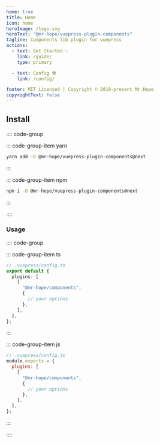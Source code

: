 ```yaml
---
home: true
title: Home
icon: home
heroImage: /logo.svg
heroText: "@mr-hope/vuepress-plugin-components"
tagline: Components lib plugin for vuepress
actions:
  - text: Get Started 💡
    link: /guide/
    type: primary

  - text: Config 🛠
    link: /config/

footer: MIT Licensed | Copyright © 2019-present Mr.Hope
copyrightText: false
---
```


## Install

:::: code-group

::: code-group-item yarn

```bash
yarn add -D @mr-hope/vuepress-plugin-components@next
```

:::

::: code-group-item npm

```bash
npm i -D @mr-hope/vuepress-plugin-components@next
```

:::

::::

### Usage

:::: code-group

::: code-group-item ts

```ts
// .vuepress/config.ts
export default {
  plugins: [
    [
      "@mr-hope/components",
      {
        // your options
      },
    ],
  ],
};
```

:::

::: code-group-item js

```js
// .vuepress/config.js
module.exports = {
  plugins: [
    [
      "@mr-hope/components",
      {
        // your options
      },
    ],
  ],
};
```

:::

::::
